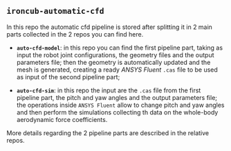 ## `ironcub-automatic-cfd`

In this repo the automatic cfd pipeline is stored after splitting it in 2 main parts collected in the 2 repos you can find here.

* **`auto-cfd-model`**: in this repo you can find the first pipeline part, taking as input the robot joint configurations, the geometry files and the output parameters file; then the geometry is automatically updated and the mesh is generated, creating a ready _ANSYS Fluent_ `.cas` file to be used as input of the second pipeline part;

* **`auto-cfd-sim`**: in this repo the input are the `.cas` file from the first pipeline part, the pitch and yaw angles and the output parameters file; the operations inside `ANSYS Fluent` allow to change pitch and yaw angles and then perform the simulations collecting th data on the whole-body aerodynamic force coefficients.

More details regarding the 2 pipeline parts are described in the relative repos.
